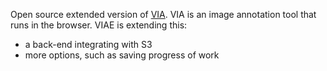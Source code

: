 Open source extended version of [VIA](http://www.robots.ox.ac.uk/~vgg/software/via/). VIA is an image annotation tool that runs in the browser. VIAE is extending this:
- a back-end integrating with S3
- more options, such as saving progress of work
